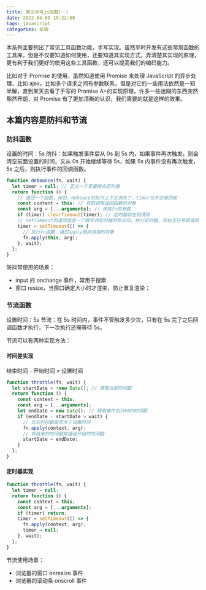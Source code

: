 ```yaml
---
title: 常见手写js函数(一)
date: 2022-04-09 19:22:58
tags: javascript
categories: 前端
---
```


本系列主要列出了常见工具函数功能，手写实现。虽然平时开发有这些常用函数的工具库，但是不仅要知道如何使用，还要知道其实现方式，弄清楚其实现的原理，更有利于我们更好的使用这些工具函数，还可以提高我们的编码能力。

比如对于 Promise 的使用，虽然知道使用 Promise 来处理 JavaScript 的异步处理，比如 ajax，比如多个请求之间有参数联系，但是对它的一些用法依然是一知半解，直到某天去看了手写的 Promise A+的实现原理，许多一些迷糊的东西突然豁然开朗，对 Promise 有了更加清晰的认识，我们需要的就是这样的效果。

## 本篇内容是防抖和节流

### 防抖函数

设置的时间：5s
防抖：如果触发事件后从 0s 到 5s 内，如果事件再次触发，则会清空前面设置的时间，又从 0s 开始继续等待 5s，如果 5s 内事件没有再次触发，5s 之后，则执行事件的回调函数。

```javascript
function debounce(fn, wait) {
  let timer = null; // 定义一个变量指向定时器
  return function () {
    // 返回一个函数，闭包，debouce的执行上下文消失了，timer也不会被回收
    const content = this; // 获取调用返回函数的对象
    const arg = [...arguments]; // 获取fn的参数
    if (timer) clearTimeout(timer); // 定时器存在则清除
    // setTimeout的返回值是一个数字对定时器的标志符。执行定时器，将标志符号赋值给timer
    timer = setTimeout(() => {
      // 执行fn函数，通过apply指向调用的对象
      fn.apply(this, arg);
    }, wait);
  };
}
```

防抖常使用的场景：

- input 的 onchange 事件，常用于搜索
- 窗口 resize，当窗口确定大小时才渲染，防止重复渲染；

### 节流函数

设置时间：5s
节流：在 5s 时间内，事件不管触发多少次，只有在 5s 完了之后回调函数才执行，下一次执行还需等待 5s。

节流可以有两种实现方法：

#### 时间差实现

结束时间 - 开始时间 > 设置时间

```javascript
function throttle(fn, wait) {
  let startDate = +new Date(); // 获取当前时间戳
  return function () {
    const context = this;
    const arg = [...arguments];
    let endDate = new Date(); // 获取事件执行时的时间戳
    if (endDate - startDate > wait) {
      // 比较时间戳是否大于设置时间
      fn.apply(context, arg);
      // 将结束的时间戳赋值给开始的时间戳
      startDate = endDate;
    }
  };
}
```

#### 定时器实现

```javascript
function throttle(fn, wait) {
  let timer = null;
  return function () {
    const context = this;
    const arg = [...arguments];
    if (timer) return;
    timer = setTimeout(() => {
      fn.apply(context, arg);
      timer = null;
    }, wait);
  };
}
```

节流使用场景：

- 浏览器的窗口 onresize 事件
- 浏览器的滚动条 onscroll 事件

